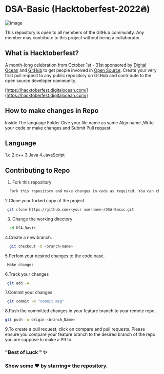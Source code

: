 
# DSA-Basic (Hacktoberfest-2022🔥)
 ![image](https://user-images.githubusercontent.com/69143883/194773259-a00a6520-bd7f-4064-a93f-5cd1d77246e7.png)

This repository is open to all members of the GitHub community. Any member may contribute to this project without being a collaborator.


## What is Hacktoberfest?
A month-long celebration from October 1st - 31st sponsored by [Digital Ocean](https://hacktoberfest.digitalocean.com/) and [GitHub](https://github.com/blog/2433-celebrate-open-source-this-october-with-hacktoberfest) to get people involved in [Open Source](https://github.com/open-source). Create your very first pull request to any public repository on GitHub and contribute to the open source developer community.

[https://hacktoberfest.digitalocean.com/](https://hacktoberfest.digitalocean.com/)

## How to make changes in Repo
  Inside The language Folder Give your file name as same Algo name ,Write your code or make changes
  and Submit Pull request

## Language
  1.c
  2.c++
  3.Java
  4.JavaScript

## Contributing to Repo

1. Fork this repository

```bash
  Fork this repository and make changes in code as required. You can change it online or by cloning it in your device. Then Pust it on your Forked Repo for further Actions. Do not use special characters in the template above.
```

2.Clone your forked copy of the project.
```bash
 git clone https://github.com/<your username>/DSA-Basic.git
```
3. Change the working directory
```bash
  cd DSA-Basic
```
4.Create a new branch.
```bash
  git checkout -b <branch-name>
```
5.Perfom your desired changes to the code base.
```bash
 Make changes
```
6.Track your changes
```bash
 git add -A
```
7.Commit your changes 
```bash
 git commit -m "commit msg"
```
8.Push the committed changes in your feature branch to your remote repo.
```bash
git push -u origin <branch_Name>
```
9.To create a pull request, click on compare and pull requests. Please ensure you compare your feature branch to the desired branch of the repo you are suppose to make a PR to.

### "Best of Luck " ✨


### Show some ❤ by starring⭐ the repository.

